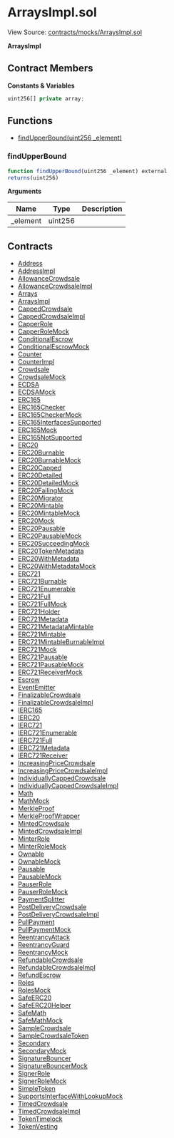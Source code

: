 # ArraysImpl.sol

View Source: [contracts/mocks/ArraysImpl.sol](../contracts/mocks/ArraysImpl.sol)

**ArraysImpl**

## Contract Members
**Constants & Variables**

```js
uint256[] private array;

```

## Functions

- [findUpperBound(uint256 _element)](#findupperbound)

### findUpperBound

```js
function findUpperBound(uint256 _element) external
returns(uint256)
```

**Arguments**

| Name        | Type           | Description  |
| ------------- |------------- | -----|
| _element | uint256 |  | 

## Contracts

* [Address](Address.md)
* [AddressImpl](AddressImpl.md)
* [AllowanceCrowdsale](AllowanceCrowdsale.md)
* [AllowanceCrowdsaleImpl](AllowanceCrowdsaleImpl.md)
* [Arrays](Arrays.md)
* [ArraysImpl](ArraysImpl.md)
* [CappedCrowdsale](CappedCrowdsale.md)
* [CappedCrowdsaleImpl](CappedCrowdsaleImpl.md)
* [CapperRole](CapperRole.md)
* [CapperRoleMock](CapperRoleMock.md)
* [ConditionalEscrow](ConditionalEscrow.md)
* [ConditionalEscrowMock](ConditionalEscrowMock.md)
* [Counter](Counter.md)
* [CounterImpl](CounterImpl.md)
* [Crowdsale](Crowdsale.md)
* [CrowdsaleMock](CrowdsaleMock.md)
* [ECDSA](ECDSA.md)
* [ECDSAMock](ECDSAMock.md)
* [ERC165](ERC165.md)
* [ERC165Checker](ERC165Checker.md)
* [ERC165CheckerMock](ERC165CheckerMock.md)
* [ERC165InterfacesSupported](ERC165InterfacesSupported.md)
* [ERC165Mock](ERC165Mock.md)
* [ERC165NotSupported](ERC165NotSupported.md)
* [ERC20](ERC20.md)
* [ERC20Burnable](ERC20Burnable.md)
* [ERC20BurnableMock](ERC20BurnableMock.md)
* [ERC20Capped](ERC20Capped.md)
* [ERC20Detailed](ERC20Detailed.md)
* [ERC20DetailedMock](ERC20DetailedMock.md)
* [ERC20FailingMock](ERC20FailingMock.md)
* [ERC20Migrator](ERC20Migrator.md)
* [ERC20Mintable](ERC20Mintable.md)
* [ERC20MintableMock](ERC20MintableMock.md)
* [ERC20Mock](ERC20Mock.md)
* [ERC20Pausable](ERC20Pausable.md)
* [ERC20PausableMock](ERC20PausableMock.md)
* [ERC20SucceedingMock](ERC20SucceedingMock.md)
* [ERC20TokenMetadata](ERC20TokenMetadata.md)
* [ERC20WithMetadata](ERC20WithMetadata.md)
* [ERC20WithMetadataMock](ERC20WithMetadataMock.md)
* [ERC721](ERC721.md)
* [ERC721Burnable](ERC721Burnable.md)
* [ERC721Enumerable](ERC721Enumerable.md)
* [ERC721Full](ERC721Full.md)
* [ERC721FullMock](ERC721FullMock.md)
* [ERC721Holder](ERC721Holder.md)
* [ERC721Metadata](ERC721Metadata.md)
* [ERC721MetadataMintable](ERC721MetadataMintable.md)
* [ERC721Mintable](ERC721Mintable.md)
* [ERC721MintableBurnableImpl](ERC721MintableBurnableImpl.md)
* [ERC721Mock](ERC721Mock.md)
* [ERC721Pausable](ERC721Pausable.md)
* [ERC721PausableMock](ERC721PausableMock.md)
* [ERC721ReceiverMock](ERC721ReceiverMock.md)
* [Escrow](Escrow.md)
* [EventEmitter](EventEmitter.md)
* [FinalizableCrowdsale](FinalizableCrowdsale.md)
* [FinalizableCrowdsaleImpl](FinalizableCrowdsaleImpl.md)
* [IERC165](IERC165.md)
* [IERC20](IERC20.md)
* [IERC721](IERC721.md)
* [IERC721Enumerable](IERC721Enumerable.md)
* [IERC721Full](IERC721Full.md)
* [IERC721Metadata](IERC721Metadata.md)
* [IERC721Receiver](IERC721Receiver.md)
* [IncreasingPriceCrowdsale](IncreasingPriceCrowdsale.md)
* [IncreasingPriceCrowdsaleImpl](IncreasingPriceCrowdsaleImpl.md)
* [IndividuallyCappedCrowdsale](IndividuallyCappedCrowdsale.md)
* [IndividuallyCappedCrowdsaleImpl](IndividuallyCappedCrowdsaleImpl.md)
* [Math](Math.md)
* [MathMock](MathMock.md)
* [MerkleProof](MerkleProof.md)
* [MerkleProofWrapper](MerkleProofWrapper.md)
* [MintedCrowdsale](MintedCrowdsale.md)
* [MintedCrowdsaleImpl](MintedCrowdsaleImpl.md)
* [MinterRole](MinterRole.md)
* [MinterRoleMock](MinterRoleMock.md)
* [Ownable](Ownable.md)
* [OwnableMock](OwnableMock.md)
* [Pausable](Pausable.md)
* [PausableMock](PausableMock.md)
* [PauserRole](PauserRole.md)
* [PauserRoleMock](PauserRoleMock.md)
* [PaymentSplitter](PaymentSplitter.md)
* [PostDeliveryCrowdsale](PostDeliveryCrowdsale.md)
* [PostDeliveryCrowdsaleImpl](PostDeliveryCrowdsaleImpl.md)
* [PullPayment](PullPayment.md)
* [PullPaymentMock](PullPaymentMock.md)
* [ReentrancyAttack](ReentrancyAttack.md)
* [ReentrancyGuard](ReentrancyGuard.md)
* [ReentrancyMock](ReentrancyMock.md)
* [RefundableCrowdsale](RefundableCrowdsale.md)
* [RefundableCrowdsaleImpl](RefundableCrowdsaleImpl.md)
* [RefundEscrow](RefundEscrow.md)
* [Roles](Roles.md)
* [RolesMock](RolesMock.md)
* [SafeERC20](SafeERC20.md)
* [SafeERC20Helper](SafeERC20Helper.md)
* [SafeMath](SafeMath.md)
* [SafeMathMock](SafeMathMock.md)
* [SampleCrowdsale](SampleCrowdsale.md)
* [SampleCrowdsaleToken](SampleCrowdsaleToken.md)
* [Secondary](Secondary.md)
* [SecondaryMock](SecondaryMock.md)
* [SignatureBouncer](SignatureBouncer.md)
* [SignatureBouncerMock](SignatureBouncerMock.md)
* [SignerRole](SignerRole.md)
* [SignerRoleMock](SignerRoleMock.md)
* [SimpleToken](SimpleToken.md)
* [SupportsInterfaceWithLookupMock](SupportsInterfaceWithLookupMock.md)
* [TimedCrowdsale](TimedCrowdsale.md)
* [TimedCrowdsaleImpl](TimedCrowdsaleImpl.md)
* [TokenTimelock](TokenTimelock.md)
* [TokenVesting](TokenVesting.md)
